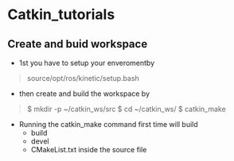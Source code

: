 # Catkin_tutorials

 ## Create and buid workspace
 * 1st you have to setup your enveromentby
 > source/opt/ros/kinetic/setup.bash
 
 * then create and build the workspace by 
 > $ mkdir -p ~/catkin_ws/src
 > $ cd ~/catkin_ws/
 > $ catkin_make
 
 * Running the catkin_make command first time will build<br />
   * build
   * devel
   * CMakeList.txt inside the source file


 
 
 

